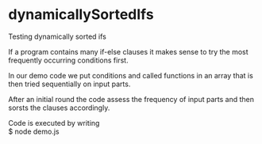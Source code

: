 # dynamicallySortedIfs
Testing dynamically sorted ifs

If a program contains many if-else clauses it makes sense to try the most frequently occurring conditions first.  

In our demo code we put conditions and called functions in an array that is then tried sequentially on input parts.  

After an initial round the code assess the frequency of input parts and then sorsts the clauses accordingly.  

Code is executed by writing  
$ node demo.js  

